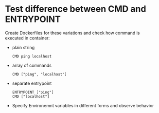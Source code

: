 Test difference between CMD and ENTRYPOINT
===========================================

Create Dockerfiles for these variations and check how command is executed in container:

- plain string
  ```
  CMD ping localhost
  ```

- array of commands
  ```
  CMD ["ping", "localhost"]
  ```

- separate entrypoint
  ```
  ENTRYPOINT ["ping"]
  CMD ["localhost"]
  ```

- Specify Environemnt variables in different forms and observe behavior
